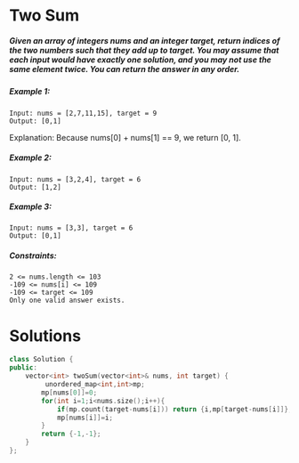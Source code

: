 # Two Sum

##### Given an array of integers nums and an integer target, return indices of the two numbers such that they add up to target. You may assume that each input would have exactly one solution, and you may not use the same element twice. You can return the answer in any order.
 
##### Example 1:
````
Input: nums = [2,7,11,15], target = 9
Output: [0,1]
````
Explanation: Because nums[0] + nums[1] == 9, we return [0, 1].


##### Example 2:
````
Input: nums = [3,2,4], target = 6
Output: [1,2]
````

##### Example 3:
````
Input: nums = [3,3], target = 6
Output: [0,1]
````

##### Constraints:

    2 <= nums.length <= 103
    -109 <= nums[i] <= 109
    -109 <= target <= 109
    Only one valid answer exists.

# Solutions

```cpp
class Solution {
public:
    vector<int> twoSum(vector<int>& nums, int target) {
         unordered_map<int,int>mp;
        mp[nums[0]]=0;
        for(int i=1;i<nums.size();i++){
            if(mp.count(target-nums[i])) return {i,mp[target-nums[i]]};
            mp[nums[i]]=i;
        }
        return {-1,-1};
    }
};
```
